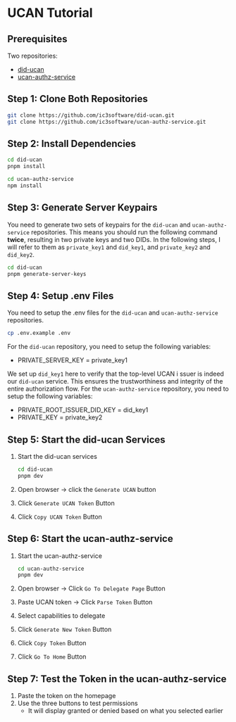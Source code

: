 # UCAN Tutorial

## Prerequisites

Two repositories:

- [did-ucan](https://github.com/ic3software/did-ucan)
- [ucan-authz-service](https://github.com/ic3software/ucan-authz-service)

## Step 1: Clone Both Repositories

```bash
git clone https://github.com/ic3software/did-ucan.git
git clone https://github.com/ic3software/ucan-authz-service.git
```

## Step 2: Install Dependencies

```bash
cd did-ucan
pnpm install
```

```bash
cd ucan-authz-service
npm install
```

## Step 3: Generate Server Keypairs

You need to generate two sets of keypairs for the `did-ucan` and `ucan-authz-service` repositories. This means you should run the following command **twice**, resulting in two private keys and two DIDs. In the following steps, I will refer to them as `private_key1` and `did_key1`, and `private_key2` and `did_key2`.

```bash
cd did-ucan
pnpm generate-server-keys
```

## Step 4: Setup .env Files

You need to setup the .env files for the `did-ucan` and `ucan-authz-service` repositories.

```bash
cp .env.example .env
```

For the `did-ucan` repository, you need to setup the following variables:

- PRIVATE_SERVER_KEY = private_key1

We set up `did_key1` here to verify that the top-level UCAN i   ssuer is indeed our `did-ucan` service. This ensures the trustworthiness and integrity of the entire authorization flow.
For the `ucan-authz-service` repository, you need to setup the following variables:

- PRIVATE_ROOT_ISSUER_DID_KEY = did_key1
- PRIVATE_KEY = private_key2

## Step 5: Start the did-ucan Services

1. Start the did-ucan services

    ```bash
    cd did-ucan
    pnpm dev
    ```

2. Open browser → click the `Generate UCAN` button
3. Click `Generate UCAN Token` Button
4. Click `Copy UCAN Token` Button

## Step 6: Start the ucan-authz-service

1. Start the ucan-authz-service

    ```bash
    cd ucan-authz-service
    pnpm dev
    ```

2. Open browser → Click `Go To Delegate Page` Button
3. Paste UCAN token → Click `Parse Token` Button
4. Select capabilities to delegate
5. Click `Generate New Token` Button
6. Click `Copy Token` Button
7. Click `Go To Home` Button

## Step 7: Test the Token in the ucan-authz-service

1. Paste the token on the homepage
2. Use the three buttons to test permissions
    - It will display granted or denied based on what you selected earlier
